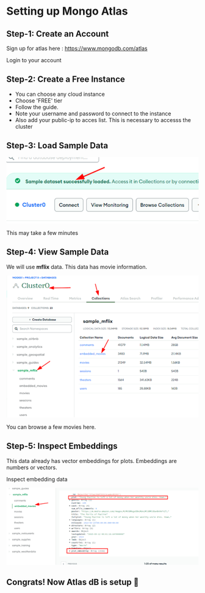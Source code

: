 # Setting up Mongo Atlas

## Step-1: Create an Account

Sign up for atlas here : https://www.mongodb.com/atlas

Login to your account

## Step-2: Create a Free Instance

- You can choose any cloud instance
- Choose 'FREE' tier
- Follow the guide.
- Note your username and password to connect to the instance
- Also add your public-ip to acces list.  This is necessary to accesss the cluster


## Step-3: Load Sample Data

![Alt text](images/setup-atlas-load-data.png)

This may take a few minutes

## Step-4: View Sample Data

We will use **mflix** data.  This data has movie information.

![Alt text](images/mflix-1.png)

You can browse a few movies here.

## Step-5: Inspect Embeddings

This data already has vector embeddings for plots.  Embeddings are numbers or vectors.

Inspect embedding data

![Alt text](images/mflix-embeddings.png)

## Congrats!  Now Atlas dB is setup  👏